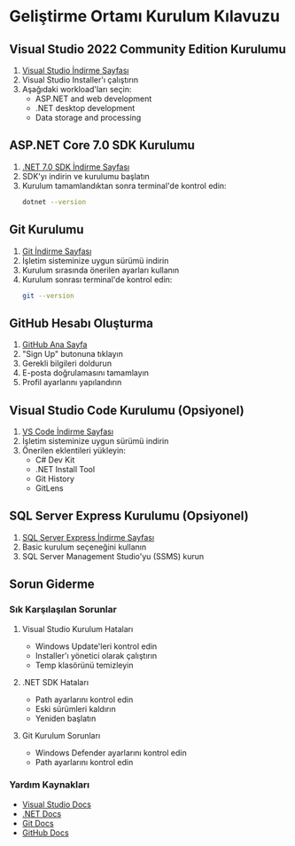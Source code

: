 # Geliştirme Ortamı Kurulum Kılavuzu

## Visual Studio 2022 Community Edition Kurulumu

1. [Visual Studio İndirme Sayfası](https://visualstudio.microsoft.com/vs/community/)
2. Visual Studio Installer'ı çalıştırın
3. Aşağıdaki workload'ları seçin:
   - ASP.NET and web development
   - .NET desktop development
   - Data storage and processing

## ASP.NET Core 7.0 SDK Kurulumu

1. [.NET 7.0 SDK İndirme Sayfası](https://dotnet.microsoft.com/download/dotnet/7.0)
2. SDK'yı indirin ve kurulumu başlatın
3. Kurulum tamamlandıktan sonra terminal'de kontrol edin:
   ```bash
   dotnet --version
   ```

## Git Kurulumu

1. [Git İndirme Sayfası](https://git-scm.com/downloads)
2. İşletim sisteminize uygun sürümü indirin
3. Kurulum sırasında önerilen ayarları kullanın
4. Kurulum sonrası terminal'de kontrol edin:
   ```bash
   git --version
   ```

## GitHub Hesabı Oluşturma

1. [GitHub Ana Sayfa](https://github.com/)
2. "Sign Up" butonuna tıklayın
3. Gerekli bilgileri doldurun
4. E-posta doğrulamasını tamamlayın
5. Profil ayarlarını yapılandırın

## Visual Studio Code Kurulumu (Opsiyonel)

1. [VS Code İndirme Sayfası](https://code.visualstudio.com/)
2. İşletim sisteminize uygun sürümü indirin
3. Önerilen eklentileri yükleyin:
   - C# Dev Kit
   - .NET Install Tool
   - Git History
   - GitLens

## SQL Server Express Kurulumu (Opsiyonel)

1. [SQL Server Express İndirme Sayfası](https://www.microsoft.com/en-us/sql-server/sql-server-downloads)
2. Basic kurulum seçeneğini kullanın
3. SQL Server Management Studio'yu (SSMS) kurun

## Sorun Giderme

### Sık Karşılaşılan Sorunlar

1. Visual Studio Kurulum Hataları
   - Windows Update'leri kontrol edin
   - Installer'ı yönetici olarak çalıştırın
   - Temp klasörünü temizleyin

2. .NET SDK Hataları
   - Path ayarlarını kontrol edin
   - Eski sürümleri kaldırın
   - Yeniden başlatın

3. Git Kurulum Sorunları
   - Windows Defender ayarlarını kontrol edin
   - Path ayarlarını kontrol edin

### Yardım Kaynakları

- [Visual Studio Docs](https://docs.microsoft.com/en-us/visualstudio/)
- [.NET Docs](https://docs.microsoft.com/en-us/dotnet/)
- [Git Docs](https://git-scm.com/doc)
- [GitHub Docs](https://docs.github.com/) 